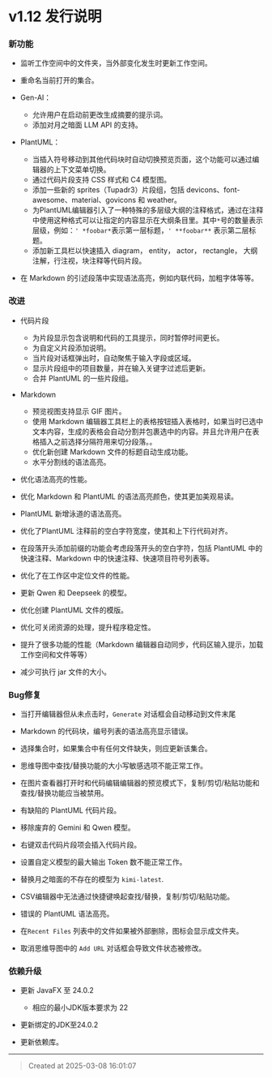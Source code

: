 # v1.12 发行说明

### 新功能

* 监听工作空间中的文件夹，当外部变化发生时更新工作空间。

* 重命名当前打开的集合。 

* Gen-AI：
	* 允许用户在启动前更改生成摘要的提示词。
	* 添加对月之暗面 LLM API 的支持。

* PlantUML： 
	* 当插入符号移动到其他代码块时自动切换预览页面，这个功能可以通过编辑器的上下文菜单切换。
	* 通过代码片段支持 CSS 样式和 C4 模型图。
	* 添加一些新的 sprites（Tupadr3）片段组，包括 devicons、font-awesome、material、govicons 和 weather。
	* 为PlantUML编辑器引入了一种特殊的多层级大纲的注释格式，通过在注释中使用这种格式可以让指定的内容显示在大纲条目里。其中`*`号的数量表示层级，例如：`' *foobar*`表示第一层标题，`' **foobar**` 表示第二层标题。
	* 添加新工具栏以快速插入 diagram， entity， actor， rectangle， 大纲注解，行注视，块注释等代码片段。

* 在 Markdown 的引述段落中实现语法高亮，例如内联代码，加粗字体等等。


### 改进

* 代码片段
	* 为片段显示包含说明和代码的工具提示，同时暂停时间更长。
	* 为自定义片段添加说明。
	* 当片段对话框弹出时，自动聚焦于输入字段或区域。
	* 显示片段组中的项目数量，并在输入关键字过滤后更新。
	* 合并 PlantUML 的一些片段组。

* Markdown
	* 预览视图支持显示 GIF 图片。  
	* 使用 Markdown 编辑器工具栏上的表格按钮插入表格时，如果当时已选中文本内容，生成的表格会自动分割并包裹选中的内容。并且允许用户在表格插入之前选择分隔符用来切分段落。。
	* 优化新创建 Markdown 文件的标题自动生成功能。
	* 水平分割线的语法高亮。

* 优化语法高亮的性能。

* 优化 Markdown 和 PlantUML 的语法高亮颜色，使其更加美观易读。

* PlantUML 新增泳道的语法高亮。

* 优化了PlantUML 注释前的空白字符宽度，使其和上下行代码对齐。

* 在段落开头添加前缀的功能会考虑段落开头的空白字符，包括 PlantUML 中的快速注释、Markdown 中的快速注释、快速项目符号列表等。

* 优化了在工作区中定位文件的性能。

* 更新 Qwen 和 Deepseek 的模型。

* 优化创建 PlantUML 文件的模版。 

* 优化可关闭资源的处理，提升程序稳定性。

* 提升了很多功能的性能（Markdown 编辑器自动同步，代码区输入提示，加载工作空间和文件等等）

* 减少可执行 jar 文件的大小。

### Bug修复
* 当打开编辑器但从未点击时，`Generate` 对话框会自动移动到文件末尾

* Markdown 的代码块，编号列表的语法高亮显示错误。

* 选择集合时，如果集合中有任何文件缺失，则应更新该集合。

* 思维导图中查找/替换功能的大小写敏感选项不能正常工作。

* 在图片查看器打开时和代码编辑编辑器的预览模式下，复制/剪切/粘贴功能和查找/替换功能应当被禁用。

* 有缺陷的 PlantUML 代码片段。

* 移除废弃的 Gemini 和 Qwen 模型。

* 右键双击代码片段项会插入代码片段。

* 设置自定义模型的最大输出 Token 数不能正常工作。

* 替换月之暗面的不存在的模型为 `kimi-latest`.

* CSV编辑器中无法通过快捷键唤起查找/替换，复制/剪切/粘贴功能。

* 错误的 PlantUML 语法高亮。

* 在`Recent Files` 列表中的文件如果被外部删除，图标会显示成文件夹。

* 取消思维导图中的 `Add URL` 对话框会导致文件状态被修改。

### 依赖升级

* 更新 JavaFX 至 24.0.2
	* 相应的最小JDK版本要求为 22

* 更新绑定的JDK至24.0.2

* 更新依赖库。

---
> Created at 2025-03-08 16:01:07

